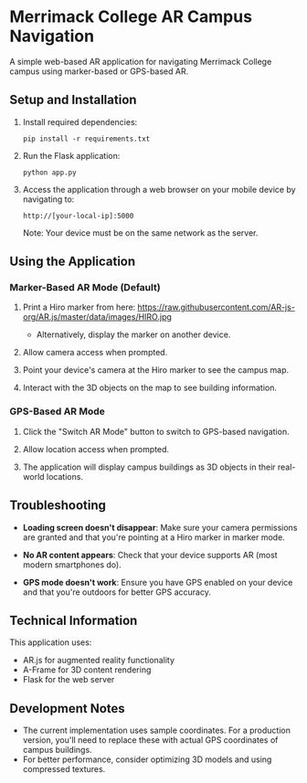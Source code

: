 # Merrimack College AR Campus Navigation

A simple web-based AR application for navigating Merrimack College campus using marker-based or GPS-based AR.

## Setup and Installation

1. Install required dependencies:
   ```
   pip install -r requirements.txt
   ```

2. Run the Flask application:
   ```
   python app.py
   ```

3. Access the application through a web browser on your mobile device by navigating to:
   ```
   http://[your-local-ip]:5000
   ```
   
   Note: Your device must be on the same network as the server.

## Using the Application

### Marker-Based AR Mode (Default)

1. Print a Hiro marker from here: https://raw.githubusercontent.com/AR-js-org/AR.js/master/data/images/HIRO.jpg
   - Alternatively, display the marker on another device.

2. Allow camera access when prompted.

3. Point your device's camera at the Hiro marker to see the campus map.

4. Interact with the 3D objects on the map to see building information.

### GPS-Based AR Mode

1. Click the "Switch AR Mode" button to switch to GPS-based navigation.

2. Allow location access when prompted.

3. The application will display campus buildings as 3D objects in their real-world locations.

## Troubleshooting

- **Loading screen doesn't disappear**: Make sure your camera permissions are granted and that you're pointing at a Hiro marker in marker mode.
  
- **No AR content appears**: Check that your device supports AR (most modern smartphones do).

- **GPS mode doesn't work**: Ensure you have GPS enabled on your device and that you're outdoors for better GPS accuracy.

## Technical Information

This application uses:
- AR.js for augmented reality functionality
- A-Frame for 3D content rendering
- Flask for the web server

## Development Notes

- The current implementation uses sample coordinates. For a production version, you'll need to replace these with actual GPS coordinates of campus buildings.
- For better performance, consider optimizing 3D models and using compressed textures.